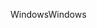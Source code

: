 <span data-ttu-id="31899-101">Windows</span><span class="sxs-lookup"><span data-stu-id="31899-101">Windows</span></span>